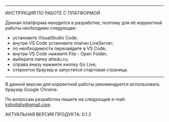 --------------------------------------------------
ИНСТРУКЦИЯ ПО РАБОТЕ С ПЛАТФОРМОЙ

Данная платформа находится в разработке, поэтому для её корректной работы необходимо следующее:

- установите VisualStudio Code;
- внутри VS Code установите плагин LiveServer;
- по необходимости перезайдите в VS Code;
- внутри VS Code нажмите File - Open Folder;
- выберите папку attedu.ru;
- справа внизу нажмите кнопку Go Live;
- откроется браузер и запустится стартовая страница.


---------------------------------------------------

В данной версии для корректной работы рекомендуется использовать браузер Google Chrome.

По вопросам разработки пишите на следующий e-mail:
kshvitaliy@gmail.com

АКТУАЛЬНАЯ ВЕРСИЯ ПРОДУКТА: 0.1.2